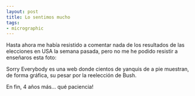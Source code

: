 ```yaml
---
layout: post
title: Lo sentimos mucho
tags:
- micrographic
---
```

Hasta ahora me había resistido a comentar nada de los resultados de las elecciones en USA la semana pasada, pero no me he podido resistir a enseñaros esta foto:

Sorry Everybody es una web donde cientos de yanquis de a pie muestran, de forma gráfica, su pesar por la reelección de Bush.

En fin, 4 años más… qué paciencia!
